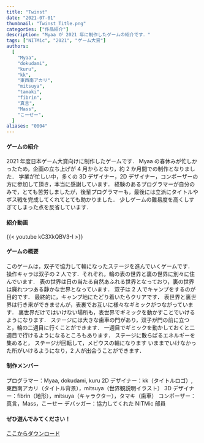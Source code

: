```yaml
---
title: "Twinst"
date: "2021-07-01"
thumbnail: "Twinst_Title.png"
categories: ["作品紹介"]
description: "Myaa が 2021 年に制作したゲームの紹介です．"
tags: ["NITMic", "2021", "ゲーム大賞"]
authors:
  [
    "Myaa",
    "dokudami",
    "kuru",
    "kk",
    "東西南アカリ",
    "mitsuya",
    "tamaki",
    "fibrin",
    "真言",
    "Mass",
    "こーせー",
  ]
aliases: "0004"
---
```


#### ゲームの紹介

2021 年度日本ゲーム大賞向けに制作したゲームです．
Myaa の春休みが忙しかったため，企画の立ち上げが 4 月からとなり，約 2 か月間での制作となりました．
学業が忙しい中，多くの 3D デザイナー，2D デザイナー，コンポーザーの方に参加して頂き，本当に感謝しています．
経験のあるプログラマーが自分のみで，とても苦労しましたが，後輩プログラマーも，最後には立派にタイトルやボス戦を完成してくれてとても助かりました．
少しゲームの難易度を高くしすぎてしまった点を反省しています．

#### 紹介動画

{{< youtube kC3XkQBV3-I >}}

#### ゲームの概要

このゲームは，双子で協力して輪になったステージを進んでいくゲームです．
操作キャラは双子の 2 人です．それぞれ，輪の表の世界と裏の世界に別々に住んでいます．
表の世界は日の当たる自然あふれる世界となっており，裏の世界は廃れつつある静かな世界となっています．
双子は 2 人でキャンプをするのが目的です． 最終的に，キャンプ地にたどり着いたらクリアです．
表世界と裏世界は行き来ができませんが，表裏でお互いに様々なギミックがつながっています．
裏世界だけではいけない場所も，表世界でギミックを動かすことでいけるようになります．
ステージには大きな歯車の門があり，双子が門の前に立つと，輪の二週目に行くことができます．
一週目でギミックを動かしておくと二週目で行けるようになるところもあります．
ステージに散らばるエネルギーを集めると， ステージが回転して，メビウスの輪になります
いままでいけなかった所がいけるようになり，2 人が出会うことができます．

#### 制作メンバー

プログラマー：Myaa, dokudami, kuru
2D デザイナー：kk（タイトルロゴ）, 東西南アカリ（タイトル背景），mitsuya（世界観説明イラスト）
3D デザイナー：fibrin（地形），mitsuya（キャラクター），タマキ（歯車）
コンポーザー：真言，Mass，こーせー
デバッガー：協力してくれた NITMic 部員

#### ぜひ遊んでみてください！

[ここからダウンロード](https://drive.google.com/drive/folders/11kpDvNiph097Y7-3eABQC4ZByiArkgoK?usp=sharing)
